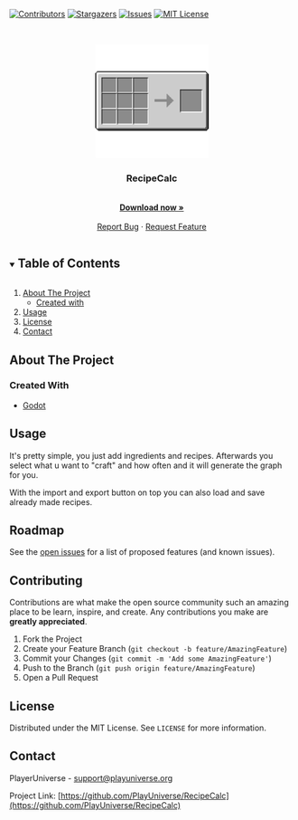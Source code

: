 <!--
*** Thanks for checking out the Best-README-Template. If you have a suggestion
*** that would make this better, please fork the vCompat and create a pull request
*** or simply open an issue with the tag "enhancement".
*** Thanks again! Now go create something AMAZING! :D
***
***
***
*** To avoid retyping too much info. Do a search and replace for the following:
-->



<!-- PROJECT SHIELDS -->
<!--
*** I'm using markdown "reference style" links for readability.
*** Reference links are enclosed in brackets [ ] instead of parentheses ( ).
*** See the bottom of this document for the declaration of the reference variables
*** for contributors-url, forks-url, etc. This is an optional, concise syntax you may use.
*** https://www.markdownguide.org/basic-syntax/#reference-style-links
-->
[![Contributors][contributors-shield]][contributors-url]
[![Stargazers][stars-shield]][stars-url]
[![Issues][issues-shield]][issues-url]
[![MIT License][license-shield]][license-url]



<!-- PROJECT LOGO -->
<br />
<p align="center">
  <a href="https://github.com/PlayUniverse/RecipeCalc">
    <img src="images/github.png" alt="Logo" width="201" height="201">
  </a>

  <h3 align="center">RecipeCalc</h3>

  <p align="center">
    <br />
    <a href="https://github.com/PlayUniverse/RecipeCalc/releases"><strong>Download now »</strong></a>
    <br />
    <br />
    <a href="https://github.com/PlayUniverse/RecipeCalc/issues">Report Bug</a>
    ·
    <a href="https://github.com/PlayUniverse/RecipeCalc/issues">Request Feature</a>
  </p>
</p>



<!-- TABLE OF CONTENTS -->
<details open="open">
  <summary><h2 style="display: inline-block">Table of Contents</h2></summary>
  <ol>
    <li>
      <a href="#about-the-project">About The Project</a>
      <ul>
        <li><a href="#created-with">Created with</a></li>
      </ul>
    </li>
    <li><a href="#usage">Usage</a></li>
    <li><a href="#license">License</a></li>
    <li><a href="#contact">Contact</a></li>
  </ol>
</details>



<!-- ABOUT THE PROJECT -->
## About The Project

<!-- [![Product Name Screen Shot][product-screenshot]](https://example.com) -->


### Created With

* [Godot](https://godotengine.org/)

<!-- USAGE EXAMPLES -->
## Usage

It's pretty simple, you just add ingredients and recipes.
Afterwards you select what u want to "craft" and how often and it will generate the graph for you.

With the import and export button on top you can also load and save already made recipes.



<!-- ROADMAP -->
## Roadmap

See the [open issues](https://github.com/PlayUniverse/RecipeCalc/issues) for a list of proposed features (and known issues).



<!-- CONTRIBUTING -->
## Contributing

Contributions are what make the open source community such an amazing place to be learn, inspire, and create. Any contributions you make are **greatly appreciated**.

1. Fork the Project
2. Create your Feature Branch (`git checkout -b feature/AmazingFeature`)
3. Commit your Changes (`git commit -m 'Add some AmazingFeature'`)
4. Push to the Branch (`git push origin feature/AmazingFeature`)
5. Open a Pull Request



<!-- LICENSE -->
## License

Distributed under the MIT License. See `LICENSE` for more information.



<!-- CONTACT -->
## Contact

PlayerUniverse - support@playuniverse.org

Project Link: [https://github.com/PlayUniverse/RecipeCalc](https://github.com/PlayUniverse/RecipeCalc)





<!-- MARKDOWN LINKS & IMAGES -->
<!-- https://www.markdownguide.org/basic-syntax/#reference-style-links -->
[contributors-shield]: https://img.shields.io/github/contributors/PlayUniverse/RecipeCalc.svg?style=flat-square
[contributors-url]: https://github.com/PlayUniverse/RecipeCalc/graphs/contributors
[stars-shield]: https://img.shields.io/github/stars/PlayUniverse/RecipeCalc.svg?style=flat-square
[stars-url]: https://github.com/PlayUniverse/RecipeCalc/stargazers
[issues-shield]: https://img.shields.io/github/issues/PlayUniverse/RecipeCalc.svg?style=flat-square
[issues-url]: https://github.com/PlayUniverse/RecipeCalc/issues
[license-shield]: https://img.shields.io/github/license/PlayUniverse/RecipeCalc.svg?style=flat-square
[license-url]: https://github.com/PlayUniverse/RecipeCalc/blob/master/LICENSE
